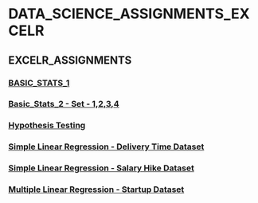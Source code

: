 # DATA_SCIENCE_ASSIGNMENTS_EXCELR

## EXCELR_ASSIGNMENTS

### [BASIC_STATS_1](https://gist.github.com/ZakeerS/debc1adf49d27ac60b4b7e8b3078f752)

### [Basic_Stats_2 - Set - 1,2,3,4](https://gist.github.com/ZakeerS/89fb74c94f2edd6d285bf829a8b8c0d3)

### [Hypothesis Testing](https://gist.github.com/ZakeerS/6916721268ae62deaaf3349c57389ff3)

### [Simple Linear Regression - Delivery Time Dataset](https://gist.github.com/ZakeerS/c0f9ead17096c5dcf5473413ae8a8720)

### [Simple Linear Regression - Salary Hike Dataset](https://gist.github.com/ZakeerS/bc791ede20125d73e0c98a83c575e393)

### [Multiple Linear Regression - Startup Dataset](https://gist.github.com/ZakeerS/dde07ca8b7e624513ea2e6c01c3a3b6b)
